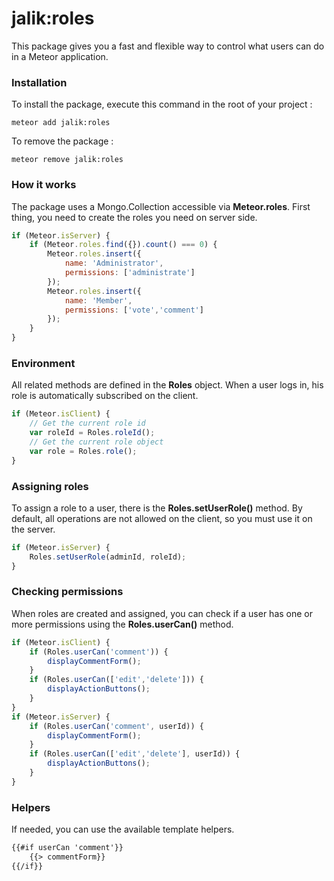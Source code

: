 # jalik:roles

This package gives you a fast and flexible way to control what users can do in a Meteor application.

### Installation

To install the package, execute this command in the root of your project :
```
meteor add jalik:roles
```

To remove the package :
```
meteor remove jalik:roles
```

### How it works

The package uses a Mongo.Collection accessible via **Meteor.roles**.
First thing, you need to create the roles you need on server side.

```js
if (Meteor.isServer) {
    if (Meteor.roles.find({}).count() === 0) {
        Meteor.roles.insert({
            name: 'Administrator',
            permissions: ['administrate']
        });
        Meteor.roles.insert({
            name: 'Member',
            permissions: ['vote','comment']
        });
    }
}
```

### Environment

All related methods are defined in the **Roles** object.
When a user logs in, his role is automatically subscribed on the client.

```js
if (Meteor.isClient) {
    // Get the current role id
    var roleId = Roles.roleId();
    // Get the current role object
    var role = Roles.role();
}
```

### Assigning roles

To assign a role to a user, there is the **Roles.setUserRole()** method.
By default, all operations are not allowed on the client, so you must use it on the server.

```js
if (Meteor.isServer) {
    Roles.setUserRole(adminId, roleId);
}
```

### Checking permissions

When roles are created and assigned, you can check if a user has one or more permissions using the **Roles.userCan()** method.

```js
if (Meteor.isClient) {
    if (Roles.userCan('comment')) {
        displayCommentForm();
    }
    if (Roles.userCan(['edit','delete'])) {
        displayActionButtons();
    }
}
if (Meteor.isServer) {
    if (Roles.userCan('comment', userId)) {
        displayCommentForm();
    }
    if (Roles.userCan(['edit','delete'], userId)) {
        displayActionButtons();
    }
}
```

### Helpers

If needed, you can use the available template helpers.

```html
{{#if userCan 'comment'}}
    {{> commentForm}}
{{/if}}
```